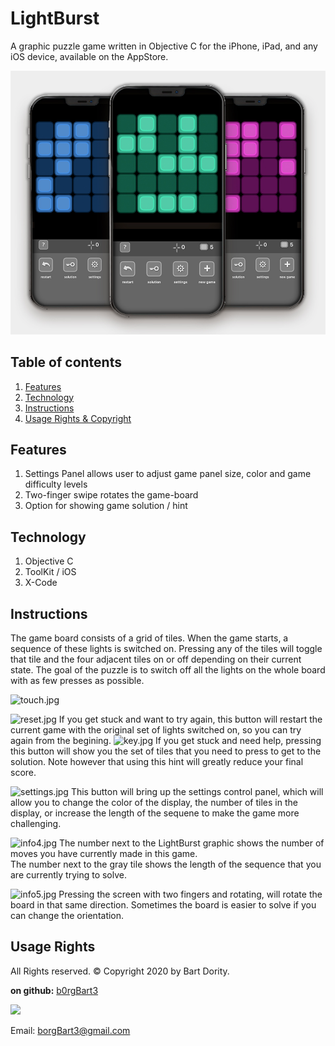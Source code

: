 # LightBurst
A graphic puzzle game written in Objective C for the iPhone, iPad, and any iOS device, available on the AppStore.


![screenshot.jpg](screenshot.jpg)

## Table of contents
<!-- 1. [Installation](#Installation)
2. [Usage](#Usage)
3. [Live Demo](#Live_Demo) -->
1. [Features](#Features)
2. [Technology](#Technology)
3. [Instructions](#Instructions)
4. [Usage Rights & Copyright](#Rights)

<!-- 3. [User Story](#User_Story)
4. [Contributors](#Contributors)
5. [Badges](#Badges) -->
<!-- 
<a name="Installation"></a>
## Installation
```sh
X-Code
```

<a name="Live_Demo"></a>
## Live Demo
<a href="https://shielded-crag-85117.herokuapp.com/">Live Demo on Heroku</a> -->

<a name="Features"></a>
## Features
1. Settings Panel allows user to adjust game panel size, color and game difficulty levels
2. Two-finger swipe rotates the game-board
3. Option for showing game solution / hint


<a name="Technology"></a>
## Technology
1. Objective C
2. ToolKit / iOS
3. X-Code

<!-- <a name="User_Story"></a>
## User Story
```sh
As an avid reader, I want to be able to store my own list of books that are available on Google Books, and then be able to easily access them at a later date.
``` -->
<a name="Instructions"></a>
## Instructions
The game board consists of a grid of tiles.  When the game starts, a sequence of these lights is switched on.  Pressing any of the tiles will toggle that tile and the four adjacent tiles on or off depending on their current state.  The goal of the puzzle is to switch off all the lights on the whole board with as few presses as possible.


![touch.jpg](touch.jpg)

![reset.jpg](reset.jpg)
If you get stuck and want to try again, this button will restart the current game with the original set of lights switched on, so you can try again from the begining.
![key.jpg](key.jpg)
If you get stuck and need help, pressing this button will show you the set of tiles that you need to press to get to the solution.  Note however that using this hint will greatly reduce your final score.

![settings.jpg](settings.jpg)
This button will bring up the settings control panel, which will allow you to change the color of the display, the number of tiles in the display, or increase the length of the sequene to make the game more challenging.

![info4.jpg](info4.jpg)
The number next to the LightBurst graphic shows the number of moves you have currently made in this game.  
The number next to the gray tile shows the length of the sequence that you are currently trying to solve.

![info5.jpg](info5.jpg)
Pressing the screen with two fingers and rotating, will rotate the board in that same direction.  Sometimes the board is easier to solve if you can change the orientation.


<a name="Rights"></a>
## Usage Rights
All Rights reserved.  © Copyright 2020 by Bart Dority.

**on github:** <a href='github.com/b0rgBart3'>b0rgBart3</a>

[![](https://github.com/b0rgBart3.png?size=90)](https://github.com/remarkablemark)

Email: borgBart3@gmail.com

